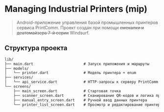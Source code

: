 # Managing Industrial Printers (mip)
> Android-приложение управления базой промышленных принтеров сервиса PrintComm.
> Проект создан при помощи ~~смекалки и деатомайзера 7-й серии~~ Windsurf.

## Структура проекта
```markdown
lib/
├── main.dart                       # Запуск приложения и маршруты
├── models/
│   └── printer.dart                # Модель принтера + enum
├── services/
│   └── api_service.dart            # HTTP-запросы к серверу PrintComm
└── screens/
    ├── main_screen.dart            # Стартовая точка
    ├── scanner_screen.dart         # Сканирование QR-кодов и логика привязки
    ├── manual_entry_screen.dart    # Ручной ввод данных принтера
    └── printer_list_screen.dart    # Просмотр и редактирование принтеров
